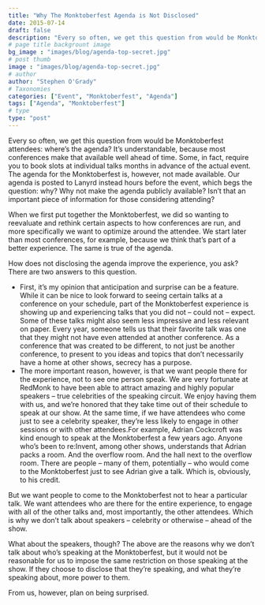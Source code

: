 ```yaml
---
title: "Why The Monktoberfest Agenda is Not Disclosed"
date: 2015-07-14
draft: false
description: "Every so often, we get this question from would be Monktoberfest attendees: where’s the agenda? It’s understandable, because most conferences make that available well ahead of time."
# page title backgrount image
bg_image : "images/blog/agenda-top-secret.jpg"
# post thumb
image : "images/blog/agenda-top-secret.jpg"
# author
author: "Stephen O'Grady"
# Taxonomies
categories: ["Event", "Monktoberfest", "Agenda"]
tags: ["Agenda", "Monktoberfest"]
# type
type: "post"
---
```


Every so often, we get this question from would be Monktoberfest attendees: where’s the agenda? It’s understandable, because most conferences make that available well ahead of time. Some, in fact, require you to book slots at individual talks months in advance of the actual event. The agenda for the Monktoberfest is, however, not made available. Our agenda is posted to Lanyrd instead hours before the event, which begs the question: why? Why not make the agenda publicly available? Isn’t that an important piece of information for those considering attending?

When we first put together the Monktoberfest, we did so wanting to reevaluate and rethink certain aspects to how conferences are run, and more specifically we want to optimize around the attendee. We start later than most conferences, for example, because we think that’s part of a better experience. The same is true of the agenda.

How does not disclosing the agenda improve the experience, you ask? There are two answers to this question.

* First, it’s my opinion that anticipation and surprise can be a feature. While it can be nice to look forward to seeing certain talks at a conference on your schedule, part of the Monktoberfest experience is showing up and experiencing talks that you did not – could not – expect. Some of these talks might also seem less impressive and less relevant on paper. Every year, someone tells us that their favorite talk was one that they might not have even attended at another conference. As a conference that was created to be different, to not just be another conference, to present to you ideas and topics that don’t necessarily have a home at other shows, secrecy has a purpose.
* The more important reason, however, is that we want people there for the experience, not to see one person speak. We are very fortunate at RedMonk to have been able to attract amazing and highly popular speakers – true celebrities of the speaking circuit. We enjoy having them with us, and we’re honored that they take time out of their schedule to speak at our show. At the same time, if we have attendees who come just to see a celebrity speaker, they’re less likely to engage in other sessions or with other attendees.For example, Adrian Cockcroft was kind enough to speak at the Monktoberfest a few years ago. Anyone who’s been to re:Invent, among other shows, understands that Adrian packs a room. And the overflow room. And the hall next to the overflow room. There are people – many of them, potentially – who would come to the Monktoberfest just to see Adrian give a talk. Which is, obviously, to his credit.

But we want people to come to the Monktoberfest not to hear a particular talk. We want attendees who are there for the entire experience, to engage with all of the other talks and, most importantly, the other attendees. Which is why we don’t talk about speakers – celebrity or otherwise – ahead of the show.

What about the speakers, though? The above are the reasons why we don’t talk about who’s speaking at the Monktoberfest, but it would not be reasonable for us to impose the same restriction on those speaking at the show. If they choose to disclose that they’re speaking, and what they’re speaking about, more power to them.

From us, however, plan on being surprised.

